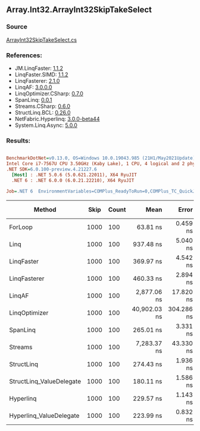 ﻿## Array.Int32.ArrayInt32SkipTakeSelect

### Source
[ArrayInt32SkipTakeSelect.cs](../LinqBenchmarks/Array/Int32/ArrayInt32SkipTakeSelect.cs)

### References:
- JM.LinqFaster: [1.1.2](https://www.nuget.org/packages/JM.LinqFaster/1.1.2)
- LinqFaster.SIMD: [1.1.2](https://www.nuget.org/packages/LinqFaster.SIMD/1.0.3)
- LinqFasterer: [2.1.0](https://www.nuget.org/packages/LinqFasterer/2.1.0)
- LinqAF: [3.0.0.0](https://www.nuget.org/packages/LinqAF/3.0.0.0)
- LinqOptimizer.CSharp: [0.7.0](https://www.nuget.org/packages/LinqOptimizer.CSharp/0.7.0)
- SpanLinq: [0.0.1](https://www.nuget.org/packages/SpanLinq/0.0.1)
- Streams.CSharp: [0.6.0](https://www.nuget.org/packages/Streams.CSharp/0.6.0)
- StructLinq.BCL: [0.26.0](https://www.nuget.org/packages/StructLinq/0.26.0)
- NetFabric.Hyperlinq: [3.0.0-beta44](https://www.nuget.org/packages/NetFabric.Hyperlinq/3.0.0-beta44)
- System.Linq.Async: [5.0.0](https://www.nuget.org/packages/System.Linq.Async/5.0.0)

### Results:
``` ini

BenchmarkDotNet=v0.13.0, OS=Windows 10.0.19043.985 (21H1/May2021Update)
Intel Core i7-7567U CPU 3.50GHz (Kaby Lake), 1 CPU, 4 logical and 2 physical cores
.NET SDK=6.0.100-preview.4.21227.6
  [Host] : .NET 5.0.6 (5.0.621.22011), X64 RyuJIT
  .NET 6 : .NET 6.0.0 (6.0.21.22210), X64 RyuJIT

Job=.NET 6  EnvironmentVariables=COMPlus_ReadyToRun=0,COMPlus_TC_QuickJitForLoops=1,COMPlus_TieredPGO=1  Runtime=.NET 6.0  

```
|                   Method | Skip | Count |         Mean |      Error |     StdDev |          Ratio | RatioSD |   Gen 0 | Gen 1 | Gen 2 | Allocated |
|------------------------- |----- |------ |-------------:|-----------:|-----------:|---------------:|--------:|--------:|------:|------:|----------:|
|                  ForLoop | 1000 |   100 |     63.81 ns |   0.459 ns |   0.407 ns |       baseline |         |       - |     - |     - |         - |
|                     Linq | 1000 |   100 |    937.48 ns |   5.040 ns |   4.715 ns |  14.70x slower |   0.12x |  0.0725 |     - |     - |     152 B |
|               LinqFaster | 1000 |   100 |    369.97 ns |   4.542 ns |   4.249 ns |   5.80x slower |   0.08x |  0.6080 |     - |     - |   1,272 B |
|             LinqFasterer | 1000 |   100 |    460.33 ns |   2.894 ns |   2.565 ns |   7.21x slower |   0.06x |  0.4206 |     - |     - |     880 B |
|                   LinqAF | 1000 |   100 |  2,877.06 ns |  17.820 ns |  16.669 ns |  45.10x slower |   0.36x |       - |     - |     - |         - |
|            LinqOptimizer | 1000 |   100 | 40,902.03 ns | 304.286 ns | 284.630 ns | 641.33x slower |   5.38x | 14.8926 |     - |     - |  31,181 B |
|                 SpanLinq | 1000 |   100 |    265.01 ns |   3.331 ns |   2.953 ns |   4.15x slower |   0.05x |       - |     - |     - |         - |
|                  Streams | 1000 |   100 |  7,283.37 ns |  43.330 ns |  38.411 ns | 114.15x slower |   0.93x |  0.4349 |     - |     - |     912 B |
|               StructLinq | 1000 |   100 |    274.43 ns |   1.936 ns |   1.716 ns |   4.30x slower |   0.04x |  0.0458 |     - |     - |      96 B |
| StructLinq_ValueDelegate | 1000 |   100 |    180.11 ns |   1.586 ns |   1.406 ns |   2.82x slower |   0.04x |       - |     - |     - |         - |
|                Hyperlinq | 1000 |   100 |    229.57 ns |   1.143 ns |   1.069 ns |   3.60x slower |   0.02x |       - |     - |     - |         - |
|  Hyperlinq_ValueDelegate | 1000 |   100 |    223.99 ns |   0.832 ns |   0.778 ns |   3.51x slower |   0.03x |       - |     - |     - |         - |
